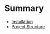 # Summary

- [Installation](./page/installation.md)
- [Project Structure](./page/projectstructure.md)
